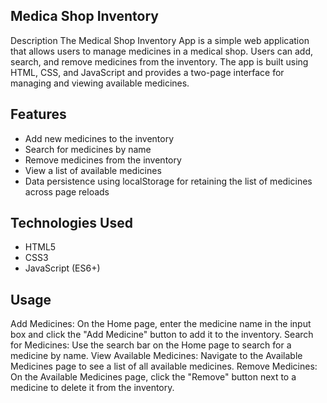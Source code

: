 ## Medica Shop Inventor﻿y
 
Description
The Medical Shop Inventory App is a simple web application that allows users to manage medicines in a medical shop. Users can add, search, and remove medicines from the inventory. The app is built using HTML, CSS, and JavaScript and provides a two-page interface for managing and viewing available medicines.

## Features
- Add new medicines to the inventory
- Search for medicines by name
- Remove medicines from the inventory
- View a list of available medicines
- Data persistence using localStorage for retaining the list of medicines across page reloads

## Technologies Used
- HTML5
- CSS3
- JavaScript (ES6+)

## Usage
Add Medicines: On the Home page, enter the medicine name in the input box and click the "Add Medicine" button to add it to the inventory.
Search for Medicines: Use the search bar on the Home page to search for a medicine by name.
View Available Medicines: Navigate to the Available Medicines page to see a list of all available medicines.
Remove Medicines: On the Available Medicines page, click the "Remove" button next to a medicine to delete it from the inventory.

